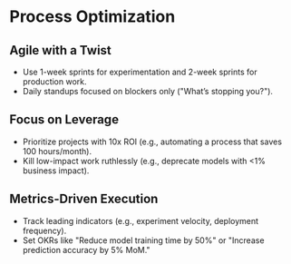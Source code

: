 # Process Optimization

## Agile with a Twist

- Use 1-week sprints for experimentation and 2-week sprints for production work.
- Daily standups focused on blockers only ("What’s stopping you?").

## Focus on Leverage

- Prioritize projects with 10x ROI (e.g., automating a process that saves 100 hours/month).
- Kill low-impact work ruthlessly (e.g., deprecate models with <1% business impact).

## Metrics-Driven Execution

- Track leading indicators (e.g., experiment velocity, deployment frequency).
- Set OKRs like "Reduce model training time by 50%" or "Increase prediction accuracy by 5% MoM."
